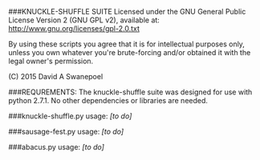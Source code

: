 ###KNUCKLE-SHUFFLE SUITE
Licensed under the GNU General Public License Version 2 (GNU GPL v2), 
available at:  
http://www.gnu.org/licenses/gpl-2.0.txt  

By using these scripts you agree that it is for intellectual purposes only, unless you own 
whatever you're brute-forcing and/or obtained it with the legal owner's permission.  
  
(C) 2015 David A Swanepoel


###REQUREMENTS:
The knuckle-shuffle suite was designed for use with python 2.7.1. No other dependencies or libraries are needed.


###knuckle-shuffle.py usage:
*[to do]*  
  

###sausage-fest.py usage:
*[to do]*  
  

###abacus.py usage:
*[to do]*

